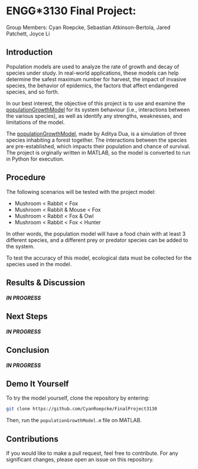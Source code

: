 # ENGG*3130 Final Project: 
Group Members: Cyan Roepcke, Sebastian Atkinson-Bertola, Jared Patchett, Joyce Li

## Introduction
Population models are used to analyze the rate of growth and decay of species under study. In real-world applications, these models can help determine the safest maximum number for harvest, the impact of invasive species, the behavior of epidemics, the factors that affect endangered species, and so forth.

In our best interest, the objective of this project is to use and examine the [populationGrowthModel](https://github.com/adityadua24/populationGrowthModel) for its system behaviour (i.e., interactions between the various species), as well as identify any strengths, weaknesses, and limitations of the model.

The [populationGrowthModel](https://github.com/adityadua24/populationGrowthModel), made by Aditya Dua, is a simulation of three species inhabiting a forest together. The interactions between the species are pre-established, which impacts their population and chance of survival. The project is orginally written in MATLAB, so the model is converted to run in Python for execution.

## Procedure
The following scenarios will be tested with the project model:

* Mushroom < Rabbit < Fox
* Mushroom < Rabbit & Mouse < Fox
* Mushroom < Rabbit < Fox & Owl
* Mushroom < Rabbit < Fox < Hunter

In other words, the population model will have a food chain with at least 3 different species, and a different prey or predator species can be added to the system.

To test the accuracy of this model, ecological data must be collected for the species used in the model.

## Results & Discussion
##### IN PROGRESS

## Next Steps
##### IN PROGRESS


## Conclusion
##### IN PROGRESS

## Demo It Yourself

To try the model yourself, clone the repository by entering:

```bash
git clone https://github.com/CyanRoepcke/FinalProject3130
```
Then, run the `populationGrowthModel.m` file on MATLAB.


## Contributions
If you would like to make a pull request, feel free to contribute. For any significant changes, please open an issue on this repository.
